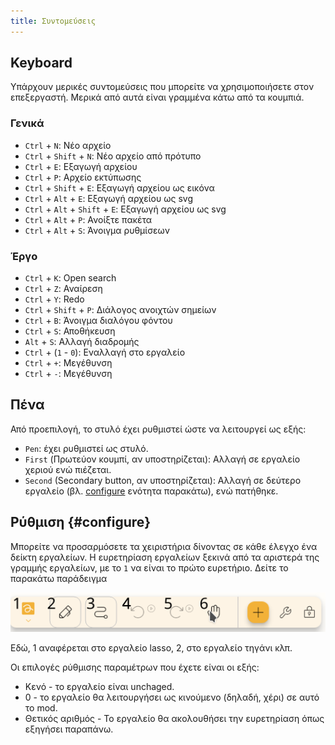 ```yaml
---
title: Συντομεύσεις
---
```


## Keyboard

Υπάρχουν μερικές συντομεύσεις που μπορείτε να χρησιμοποιήσετε στον επεξεργαστή.
Μερικά από αυτά είναι γραμμένα κάτω από τα κουμπιά.

### Γενικά

- `Ctrl` + `N`: Νέο αρχείο
- `Ctrl` + `Shift` + `N`: Νέο αρχείο από πρότυπο
- `Ctrl` + `E`: Εξαγωγή αρχείου
- `Ctrl` + `P`: Αρχείο εκτύπωσης
- `Ctrl` + `Shift` + `E`: Εξαγωγή αρχείου ως εικόνα
- `Ctrl` + `Alt` + `E`: Εξαγωγή αρχείου ως svg
- `Ctrl` + `Alt` + `Shift` + `E`: Εξαγωγή αρχείου ως svg
- `Ctrl` + `Alt` + `P`: Ανοίξτε πακέτα
- `Ctrl` + `Alt` + `S`: Άνοιγμα ρυθμίσεων

### Έργο

- `Ctrl` + `K`: Open search
- `Ctrl` + `Z`: Αναίρεση
- `Ctrl` + `Y`: Redo
- `Ctrl` + `Shift` + `P`: Διάλογος ανοιχτών σημείων
- `Ctrl` + `B`: Άνοιγμα διαλόγου φόντου
- `Ctrl` + `S`: Αποθήκευση
- `Alt` + `S`: Αλλαγή διαδρομής
- `Ctrl` + (`1` - `0`): Εναλλαγή στο εργαλείο
- `Ctrl` + `+`: Μεγέθυνση
- `Ctrl` + `-`: Μεγέθυνση

## Πένα

Από προεπιλογή, το στυλό έχει ρυθμιστεί ώστε να λειτουργεί ως εξής:

- `Pen`: έχει ρυθμιστεί ως στυλό.
- `First` (Πρωτεύον κουμπί, αν υποστηρίζεται): Αλλαγή σε εργαλείο χεριού ενώ πιέζεται.
- `Second` (Secondary button, αν υποστηρίζεται): Αλλαγή σε δεύτερο εργαλείο (βλ. [configure](#configure) ενότητα παρακάτω), ενώ πατήθηκε.

## Ρύθμιση {#configure}

Μπορείτε να προσαρμόσετε τα χειριστήρια δίνοντας σε κάθε έλεγχο ένα δείκτη εργαλείων. Η ευρετηρίαση εργαλείων ξεκινά από τα αριστερά της γραμμής εργαλείων, με το `1` να είναι το πρώτο ευρετήριο. Δείτε το παρακάτω παράδειγμα

![αριθμημένη γραμμή εργαλείων](toolbar_numbered.png)

Εδώ, 1 αναφέρεται στο εργαλείο lasso, 2, στο εργαλείο τηγάνι κλπ.

Οι επιλογές ρύθμισης παραμέτρων που έχετε είναι οι εξής:

- Κενό - το εργαλείο είναι unchaged.
- 0 - το εργαλείο θα λειτουργήσει ως κινούμενο (δηλαδή, χέρι) σε αυτό το mod.
- Θετικός αριθμός - Το εργαλείο θα ακολουθήσει την ευρετηρίαση όπως εξηγήσει παραπάνω.
